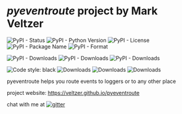 
# *pyeventroute* project by Mark Veltzer

![PyPI - Status](https://img.shields.io/pypi/status/pyeventroute)
![PyPI - Python Version](https://img.shields.io/pypi/pyversions/pyeventroute)
![PyPI - License](https://img.shields.io/pypi/l/pyeventroute)
![PyPI - Package Name](https://img.shields.io/pypi/v/pyeventroute)
![PyPI - Format](https://img.shields.io/pypi/format/pyeventroute)

![PyPI - Downloads](https://img.shields.io/pypi/dd/pyeventroute)
![PyPI - Downloads](https://img.shields.io/pypi/dw/pyeventroute)
![PyPI - Downloads](https://img.shields.io/pypi/dm/pyeventroute)

![Code style: black](https://img.shields.io/badge/code%20style-black-000000.svg)
![Downloads](https://pepy.tech/badge/pyeventroute)
![Downloads](https://pepy.tech/badge/pyeventroute/month)
![Downloads](https://pepy.tech/badge/pyeventroute/week)



pyeventroute helps you route events to loggers or to any other place

project website: <https://veltzer.github.io/pyeventroute>

chat with me at [![gitter](https://badges.gitter.im/Join%20Chat.svg)](https://gitter.im/veltzer/mark.veltzer)


